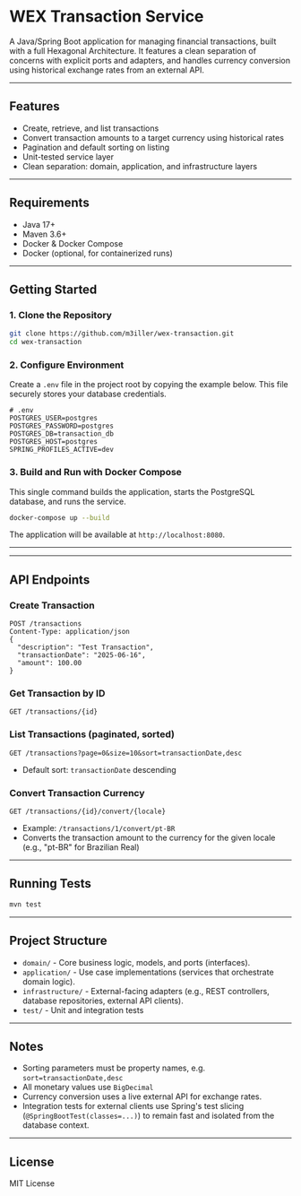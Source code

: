 # WEX Transaction Service

A Java/Spring Boot application for managing financial transactions, built with a full Hexagonal Architecture. It features a clean separation of concerns with explicit ports and adapters, and handles currency conversion using historical exchange rates from an external API.

---

## Features
- Create, retrieve, and list transactions
- Convert transaction amounts to a target currency using historical rates
- Pagination and default sorting on listing
- Unit-tested service layer
- Clean separation: domain, application, and infrastructure layers

---

## Requirements
- Java 17+
- Maven 3.6+
- Docker & Docker Compose
- Docker (optional, for containerized runs)

---

## Getting Started

### 1. Clone the Repository
```sh
git clone https://github.com/m3iller/wex-transaction.git
cd wex-transaction
```

### 2. Configure Environment
Create a `.env` file in the project root by copying the example below. This file securely stores your database credentials.

```env
# .env
POSTGRES_USER=postgres
POSTGRES_PASSWORD=postgres
POSTGRES_DB=transaction_db
POSTGRES_HOST=postgres
SPRING_PROFILES_ACTIVE=dev
```

### 3. Build and Run with Docker Compose
This single command builds the application, starts the PostgreSQL database, and runs the service.
```sh
docker-compose up --build
```
The application will be available at `http://localhost:8080`.

---



---

## API Endpoints

### Create Transaction
```
POST /transactions
Content-Type: application/json
{
  "description": "Test Transaction",
  "transactionDate": "2025-06-16",
  "amount": 100.00
}
```

### Get Transaction by ID
```
GET /transactions/{id}
```

### List Transactions (paginated, sorted)
```
GET /transactions?page=0&size=10&sort=transactionDate,desc
```
- Default sort: `transactionDate` descending

### Convert Transaction Currency
```
GET /transactions/{id}/convert/{locale}
```
- Example: `/transactions/1/convert/pt-BR`
- Converts the transaction amount to the currency for the given locale (e.g., "pt-BR" for Brazilian Real)

---

## Running Tests
```sh
mvn test
```

---

## Project Structure
- `domain/` - Core business logic, models, and ports (interfaces).
- `application/` - Use case implementations (services that orchestrate domain logic).
- `infrastructure/` - External-facing adapters (e.g., REST controllers, database repositories, external API clients).
- `test/` - Unit and integration tests

---

## Notes
- Sorting parameters must be property names, e.g. `sort=transactionDate,desc`
- All monetary values use `BigDecimal`
- Currency conversion uses a live external API for exchange rates.
- Integration tests for external clients use Spring's test slicing (`@SpringBootTest(classes=...)`) to remain fast and isolated from the database context.

---

## License
MIT License

